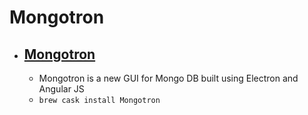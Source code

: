 # Mongotron
- [Mongotron](http://mongotron.io/)
  - 
  - Mongotron is a new GUI for Mongo DB built using Electron and Angular JS
  - `brew cask install Mongotron`
